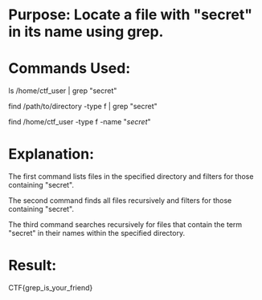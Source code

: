 # Purpose: Locate a file with "secret" in its name using grep.

# Commands Used:

ls /home/ctf_user | grep "secret"

find /path/to/directory -type f | grep "secret"

find /home/ctf_user -type f -name "*secret*"

# Explanation:
The first command lists files in the specified directory and filters for those containing "secret".

The second command finds all files recursively and filters for those containing "secret".

The third command searches recursively for files that contain the term "secret" in their names within the specified directory.

# Result:
CTF{grep_is_your_friend}
